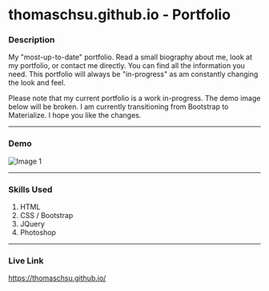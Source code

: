 # thomaschsu.github.io - Portfolio

### Description
My "most-up-to-date" portfolio. Read a small biography about me, look at my portfolio, or contact me directly. You can find all the information you need. This portfolio will always be "in-progress" as am constantly changing the look and feel.

Please note that my current portfolio is a work in-progress. The demo image below will be broken. I am currently transitioning from Bootstrap to Materialize. I hope you like the changes.

- - -

### Demo
![Image 1](/images/image01.gif)

- - -

### Skills Used
1. HTML
2. CSS / Bootstrap
3. JQuery
4. Photoshop

- - - 

### Live Link
https://thomaschsu.github.io/